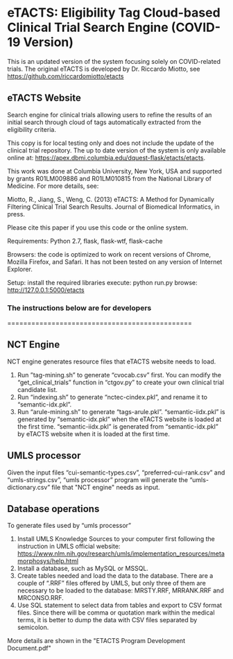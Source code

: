 # eTACTS: Eligibility Tag Cloud-based Clinical Trial Search Engine (COVID-19 Version) #

This is an updated version of the system focusing solely on COVID-related trials. The original eTACTS is developed by Dr. Riccardo Miotto, see https://github.com/riccardomiotto/etacts

## eTACTS Website ##

Search engine for clinical trials allowing users to refine the results of an initial search through cloud of tags automatically extracted from the eligibility criteria.

This copy is for local testing only and does not include the update of the clinical trial repository. The up to date version of the system is only available online at: https://apex.dbmi.columbia.edu/dquest-flask/etacts/etacts.

This work was done at Columbia University, New York, USA and supported by grants R01LM009886 and R01LM010815 from the National Library of Medicine. For more details, see:

Miotto, R., Jiang, S., Weng, C. (2013) eTACTS: A Method for Dynamically Filtering Clinical Trial Search Results. Journal of Biomedical Informatics, in press.

Please cite this paper if you use this code or the online system.

Requirements: Python 2.7, flask, flask-wtf, flask-cache

Browsers: the code is optimized to work on recent versions of Chrome, Mozilla Firefox, and Safari. It has not been tested on any version of Internet Explorer.

Setup:
install the required libraries
execute: python run.py
browse: http://127.0.0.1:5000/etacts

### The instructions below are for developers ###
==============================================

## NCT Engine ##

NCT engine generates resource files that eTACTS website needs to load. 
1)	Run ”tag-mining.sh” to generate “cvocab.csv” first. You can modify the “get_clinical_trials” function in “ctgov.py” to create your own clinical trial candidate list. 
2)	Run “indexing.sh” to generate “nctec-cindex.pkl”, and rename it to “semantic-idx.pkl”.
3)	Run “arule-mining.sh” to generate “tags-arule.pkl”. 
“semantic-iidx.pkl” is generated by “semantic-idx.pkl” when the eTACTS website is loaded at the first time. 
“semantic-iidx.pkl” is generated from “semantic-idx.pkl” by eTACTS website when it is loaded at the first time. 

## UMLS processor ##

Given the input files “cui-semantic-types.csv”, “preferred-cui-rank.csv” and “umls-strings.csv”, “umls processor” program will generate the “umls-dictionary.csv” file that "NCT engine" needs as input. 

## Database operations ##

To generate files used by “umls processor”
1) Install UMLS Knowledge Sources to your computer first following the instruction in UMLS official website:
https://www.nlm.nih.gov/research/umls/implementation_resources/metamorphosys/help.html
2) Install a database, such as MySQL or MSSQL.  
3) Create tables needed and load the data to the database. There are a couple of “.RRF” files offered by UMLS, but only three of them are necessary to be loaded to the database: MRSTY.RRF, MRRANK.RRF and MRCONSO.RRF. 
4) Use SQL statement to select data from tables and export to CSV format files. Since there will be comma or quotation mark within the medical terms, it is better to dump the data with CSV files separated by semicolon.

More details are shown in the "ETACTS Program Development Document.pdf"
